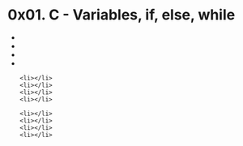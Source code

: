 <a></a><h1>0x01. C - Variables, if, else, while</h2>
<ul>
	<li></li>
	<li></li>
	<li></li>
	<li></li>
	
	<li></li>
	<li></li>
	<li></li>
	<li></li>

	<li></li>
	<li></li>
	<li></li>
	<li></li>
</ul>
